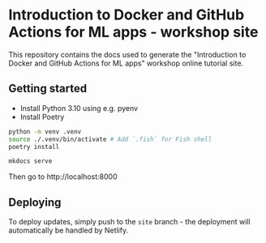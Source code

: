 # Introduction to Docker and GitHub Actions for ML apps - workshop site

This repository contains the docs used to generate the "Introduction to Docker and GitHub Actions for ML apps" workshop online tutorial site.

## Getting started

- Install Python 3.10 using e.g. pyenv
- Install Poetry

```bash
python -m venv .venv
source ./.venv/bin/activate # Add `.fish` for Fish shell
poetry install

mkdocs serve
```

Then go to http://localhost:8000

## Deploying

To deploy updates, simply push to the `site` branch - the deployment will automatically be handled by Netlify.

